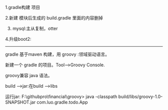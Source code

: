 1.gradle构建 项目

2.新建 模块后生成的 build.gradle 里面的内容删掉

3. mysql:主从复制，otter

4.升级boot2:

---
gradle 基于maven 构建，用 groovy :领域驱动语言。

新建一个 gradle 的项目。Tool-->Groovy Console.

groovy兼容 java 语法。

build -->jar:在build -->libs

运行jar:
F:\githubpro\financial\groovy>
java -classpath build/libs/groovy-1.0-SNAPSHOT.jar com.luo.gradle.todo.App



